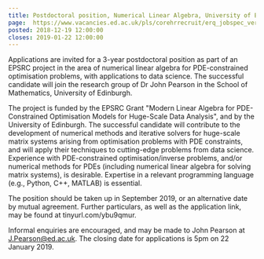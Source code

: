 ```yaml
---
title: Postdoctoral position, Numerical Linear Algebra, University of Edinburgh
page:  https://www.vacancies.ed.ac.uk/pls/corehrrecruit/erq_jobspec_version_4.display_form
posted: 2018-12-19 12:00:00
closes: 2019-01-22 12:00:00
---
```


Applications are invited for a 3-year postdoctoral position as part of an EPSRC project in the area of numerical linear algebra for PDE-constrained optimisation problems, with applications to data science. The successful candidate will join the research group of Dr John Pearson in the School of Mathematics, University of Edinburgh.

The project is funded by the EPSRC Grant "Modern Linear Algebra for PDE-Constrained Optimisation Models for Huge-Scale Data Analysis", and by the University of Edinburgh. The successful candidate will contribute to the development of numerical methods and iterative solvers for huge-scale matrix systems arising from optimisation problems with PDE constraints, and will apply their techniques to cutting-edge problems from data science. Experience with PDE-constrained optimisation/inverse problems, and/or numerical methods for PDEs (including numerical linear algebra for solving matrix systems), is desirable. Expertise in a relevant programming language (e.g., Python, C++, MATLAB) is essential.

The position should be taken up in September 2019, or an alternative date by mutual agreement. Further particulars, as well as the application link, may be found at tinyurl.com/ybu9qmur.

Informal enquiries are encouraged, and may be made to John Pearson at <J.Pearson@ed.ac.uk>. The closing date for applications is 5pm on 22 January 2019.